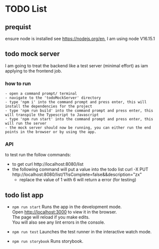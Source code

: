 # TODO List #

## prequist ##

ensure node is installed see https://nodejs.org/en, I am using node V16.15.1 

## todo mock server ##

I am going to treat the backend like a test server (minimal effort) as iam applying to the frontend job. 

### how to run ### 
    - open a command prompt/ terminal
    - navigate to the 'todoMockServer' directory
    - type 'npm i' into the command prompt and press enter, this will install the dependencies for the project
    - type 'npm run build' into the command prompt and press enter, this will transpile the Typescript to Javascript
    - type 'npm run start' into the command prompt and press enter, this will run the server
    - the mock server should now be running, you can either run the end points in the browser or by using the app.

### API ###

to test run the follow commands:

- to get
    curl http://localhost:8080/list
- the following command will put a value into the todo list
    curl -X PUT http://localhost:8080/list/1?isComplete=false&&description="zx"
    - replace the value of 1 with 6 will return a error (for testing) 

## todo list app ##

- `npm run start`
Runs the app in the development mode.\
Open [http://localhost:3000](http://localhost:3000) to view it in the browser.\
The page will reload if you make edits.\
You will also see any lint errors in the console.

- `npm run test`
Launches the test runner in the interactive watch mode.

- `npm run storybook`
Runs storybook.